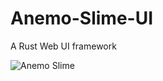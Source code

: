 # Anemo-Slime-UI
A Rust Web UI framework 

![Anemo Slime](https://upload-bbs.miyoushe.com/upload/2023/01/16/11976667/ffec6b3abe431ad1eaaa341ff17d5fd2_2537113911914880226.png?x-oss-process=image//resize,s_600/quality,q_80/auto-orient,0/interlace,1/format,png)
